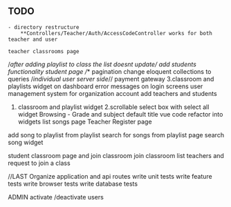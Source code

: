 ## TODO
	- directory restructure
		**Controllers/Teacher/Auth/AccessCodeController works for both teacher and user 
		
	teacher classrooms page
/**after adding playlist to class the list doesnt update*/
add students functionality
student page
/**
pagination
	change eloquent collections to queries
/*individual user server side*//
payment gateway
3.classroom and playlists widget on dashboard
error messages on login screens
user management system for organization account
	add teachers and students
1. classroom and playlist widget 
2.scrollable select box with select all widget
Browsing - Grade and subject default title
vue code refactor into widgets
	list songs page
Teacher Register page

add song to playlist from playlist 
	search for songs from playlist page
	search song widget


student classroom page and join classroom 
	join classroom 
		list teachers and request to join a class


//LAST
Organize application and api routes
write unit tests
write feature tests
write browser tests
write database tests




ADMIN
activate /deactivate users
